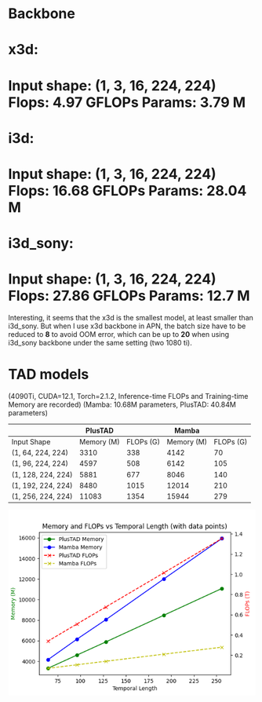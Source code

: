 # Backbone
x3d:
==============================
Input shape: (1, 3, 16, 224, 224)
Flops: 4.97 GFLOPs
Params: 3.79 M
==============================

i3d:
==============================
Input shape: (1, 3, 16, 224, 224)
Flops: 16.68 GFLOPs
Params: 28.04 M
==============================

i3d_sony:
==============================
Input shape: (1, 3, 16, 224, 224)
Flops: 27.86 GFLOPs
Params: 12.7 M
==============================

Interesting, it seems that the x3d is the smallest model, at least smaller than i3d_sony.
But when I use x3d backbone in APN, the batch size have to be reduced to **8** to avoid OOM error, 
which can be up to **20** when using i3d_sony backbone under the same setting (two 1080 ti). 


# TAD models
(4090Ti, CUDA=12.1, Torch=2.1.2, Inference-time FLOPs and Training-time Memory are recorded)
(Mamba: 10.68M parameters, PlusTAD: 40.84M parameters)

|                   | PlusTAD          |          | Mamba            |           |
|-------------------|------------------|----------|------------------|-----------|
| Input Shape       | Memory (M)       | FLOPs (G)| Memory (M)       | FLOPs (G) |
| (1, 64, 224, 224) | 3310             | 338      | 4142             | 70        |
| (1, 96, 224, 224) | 4597             | 508      | 6142             | 105       |
| (1, 128, 224, 224)| 5881             | 677      | 8046             | 140       |
| (1, 192, 224, 224)| 8480             | 1015     | 12014            | 210       |
| (1, 256, 224, 224)| 11083            | 1354     | 15944            | 279       |




![img.png](img.png)